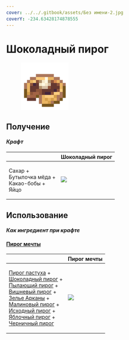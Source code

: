 ```yaml
---
cover: ../../.gitbook/assets/Без имени-2.jpg
coverY: -234.63428174878555
---
```


# Шоколадный пирог

<figure><img src="../../.gitbook/assets/chocolate_pie_128.png" alt=""><figcaption></figcaption></figure>

## Получение

#### _Крафт_

|                                                            | Шоколадный пирог                              |
| ---------------------------------------------------------- | --------------------------------------------- |
| <p>Сахар +<br>Бутылочка мёда +<br>Какао-бобы +<br>Яйцо</p> | ![](../../.gitbook/assets/chocolate\_pie.png) |

## Использование

#### _Как ингредиент при крафте_

#### [Пирог мечты](dream\_pie.md)

|                                                                                                                                                                                                                                                                                                                                                                                                                                                                                       | Пирог мечты                               |
| ------------------------------------------------------------------------------------------------------------------------------------------------------------------------------------------------------------------------------------------------------------------------------------------------------------------------------------------------------------------------------------------------------------------------------------------------------------------------------------- | ----------------------------------------- |
| <p><a href="shepherds_pie_block.md">Пирог пастуха</a> +<br><a href="chocolate_pie.md">Шоколадный пирог</a> +<br><a href="blaze_cake.md">Пылающий пирог</a> +<br><a href="cherry_pie.md">Вишневый пирог</a> +<br><a href="weak_arcana_potion.md">Зелье Арканы</a> +<br><a href="crimson_berry_pie.md">Малиновый пирог</a> +<br><a href="source_berry_pie.md">Исходный пирог</a> +<br><a href="apple_pie.md">Яблочный пирог</a> +<br><a href="blueberry_pie.md">Черничный пирог</a></p> | ![](../../.gitbook/assets/dream\_pie.png) |
